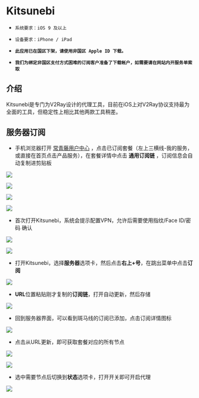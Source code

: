 # Kitsunebi

* `系统要求：iOS 9 及以上`
* `设备要求：iPhone / iPad`



* **`此应用已在国区下架，请使用非国区 Apple ID 下载。`**
* **`我们为绑定非国区支付方式困难的订阅客户准备了下载帐户，如需要请在网站内开服务单索取`**

## 介绍   <a id="&#x83B7;&#x53D6;"></a>

Kitsunebi是专门为V2Ray设计的代理工具，目前在iOS上对V2Ray协议支持最为全面的工具，但稳定性上相比其他两款工具稍差。

## 服务器订阅

* 手机浏览器打开 [常青藤用户中心](https://ivynet.fun/clientarea.php) ，点击已订阅套餐（左上三横线-我的服务，或直接在首页点击产品服务），在套餐详情中点击 **通用订阅链** ，订阅信息会自动复制进剪贴板

![](../../.gitbook/assets/image%20%2825%29.png)

![](../../.gitbook/assets/image%20%2810%29.png)

![](../../.gitbook/assets/image%20%2853%29.png)

![](../../.gitbook/assets/image%20%2849%29.png)

* 首次打开Kitsunebi，系统会提示配置VPN，允许后需要使用指纹/Face ID/密码 确认

![](../../.gitbook/assets/image-51.png)

![](../../.gitbook/assets/image-69.png)

* 打开Kitsunebi，选择**服务器**选项卡，然后点击**右上+号**，在跳出菜单中点击**订阅**

![](../../.gitbook/assets/image-48.png)

* **URL**位置粘贴刚才复制的**订阅链**，打开自动更新，然后存储

![](../../.gitbook/assets/image%20%2831%29.png)

* 回到服务器界面，可以看到斑马线的订阅已添加，点击订阅详情图标

![](../../.gitbook/assets/image%20%2838%29.png)

* 点击从URL更新，即可获取套餐对应的所有节点

![](../../.gitbook/assets/image%20%2851%29.png)

![](../../.gitbook/assets/image%20%2846%29.png)

* 选中需要节点后切换到**状态**选项卡，打开开关即可开启代理

![](../../.gitbook/assets/image%20%287%29.png)

